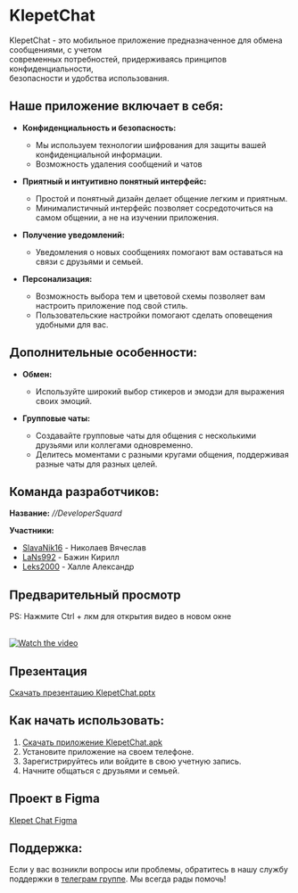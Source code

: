 # KlepetChat

KlepetChat - это мобильное приложение предназначенное для обмена сообщениями, с учетом  
современных потребностей, придерживаясь принципов конфиденциальности,  
безопасности и удобства использования.

## Наше приложение включает в себя:
  
- **Конфиденциальность и безопасность:**
  - Мы используем технологии шифрования для защиты вашей конфиденциальной информации.
  - Возможность удаления сообщений и чатов

- **Приятный и интуитивно понятный интерфейс:**
  - Простой и понятный дизайн делает общение легким и приятным.
  - Минималистичный интерфейс позволяет сосредоточиться на самом общении, а не на изучении приложения.

- **Получение уведомлений:**
  - Уведомления о новых сообщениях помогают вам оставаться на связи с друзьями и семьей.

- **Персонализация:**
  - Возможность выбора тем и цветовой схемы позволяет вам настроить приложение под свой стиль.
  - Пользовательские настройки помогают сделать оповещения удобными для вас.

## Дополнительные особенности:

- **Обмен:**
  - Используйте широкий выбор стикеров и эмодзи для выражения своих эмоций.

- **Групповые чаты:**
  - Создавайте групповые чаты для общения с несколькими друзьями или коллегами одновременно.
  - Делитесь моментами с разными кругами общения, поддерживая разные чаты для разных целей.

## Команда разработчиков:  

**Название:** *//DeveloperSquard*  
  
**Участники:**  

- [SlavaNik16](https://github.com/SlavaNik16)  - Николаев Вячеслав
- [LaNs992](https://github.com/LaNs992)   - Бажин Кирилл
- [Leks2000](https://github.com/Leks2000)  - Халле Александр

## Предварительный просмотр

PS: Нажмите Ctrl + лкм для открытия видео в новом окне

<br>[![Watch the video](http://img.youtube.com/vi/1SCAfM5g6vA/0.jpg)](https://www.youtube.com/watch?v=1SCAfM5g6vA&ab_channel=Xedanler)
</br>

## Презентация 
[Скачать презентацию KlepetChat.pptx](https://github.com/SlavaNik16/KlepetChat/releases/download/V1.0/KlepetChat.pptx)

## Как начать использовать:
1. [Скачать приложение KlepetChat.apk](https://github.com/SlavaNik16/KlepetChat/releases/download/V1.0/KlepetChat.apk)
2. Установите приложение на своем телефоне.
3. Зарегистрируйтесь или войдите в свою учетную запись.
4. Начните общаться с друзьями и семьей.

## Проект в Figma

[Klepet Chat Figma](https://www.figma.com/file/ehS17E1d4aC8xTDfyjCN4T/Klepet?type=whiteboard&node-id=0%3A1&t=2zHvHZJKzOJLYwVT-1)

## Поддержка:

Если у вас возникли вопросы или проблемы, обратитесь в нашу службу поддержки в [телеграм группе](https://t.me/klepetchat_support). Мы всегда рады помочь!
